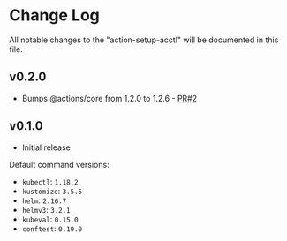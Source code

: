 # Change Log

All notable changes to the "action-setup-acctl" will be documented in this file.

## v0.2.0
- Bumps @actions/core from 1.2.0 to 1.2.6 - [PR#2](https://github.com/yokawasa/action-setup-kube-tools/pull/2)

## v0.1.0
- Initial release

Default command versions:
- `kubectl`: `1.18.2`
- `kustomize`: `3.5.5`
- `helm`: `2.16.7`
- `helmv3`: `3.2.1`
- `kubeval`: `0.15.0`
- `conftest`: `0.19.0`
